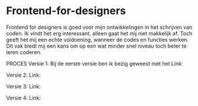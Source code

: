 # Frontend-for-designers
Frontend for designers is goed voor mijn ontwikkelingen in het schrijven van coden. Ik vindt het erg interessant, alleen gaat het mij niet makkelijk af. Toch geeft het mij een echte voldoening, wanneer de codes en functies werken. Dit vak biedt mij een kans om op een wat minder snel niveau toch beter te leren coderen. 

PROCES
Versie 1: Bij de eerste versie ben ik bezig geweest met het 
Link: 

Versie 2: 
Link:

Versie 3: 
Link:

Versie 4:
Link: 
